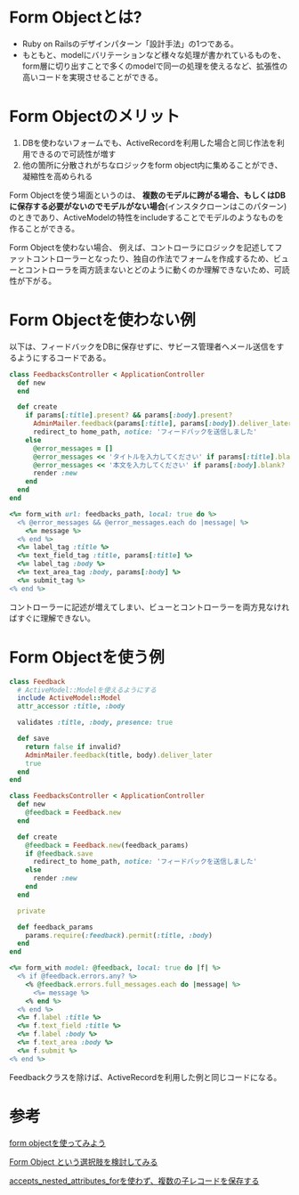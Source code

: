 # Form Objectとは?
- Ruby on Railsのデザインパターン「設計手法」の1つである。  
- もともと、modelにバリテーションなど様々な処理が書かれているものを、form層に切り出すことで多くのmodelで同一の処理を使えるなど、拡張性の高いコードを実現させることができる。

# Form Objectのメリット
1. DBを使わないフォームでも、ActiveRecordを利用した場合と同じ作法を利用できるので可読性が増す
2. 他の箇所に分散されがちなロジックをform object内に集めることができ、凝縮性を高められる

Form Objectを使う場面というのは、
**複数のモデルに跨がる場合、もしくはDBに保存する必要がないのでモデルがない場合**(インスタクローンはこのパターン)のときであり、ActiveModelの特性をincludeすることでモデルのようなものを作ることができる。

Form Objectを使わない場合、
例えば、コントローラにロジックを記述してファットコントローラーとなったり、独自の作法でフォームを作成するため、ビューとコントローラを両方読まないとどのように動くのか理解できないため、可読性が下がる。  

# Form Objectを使わない例

以下は、フィードバックをDBに保存せずに、サビース管理者へメール送信をするようにするコードである。
```ruby
class FeedbacksController < ApplicationController
  def new
  end

  def create
    if params[:title].present? && params[:body].present?
      AdminMailer.feedback(params[:title], params[:body]).deliver_later
      redirect_to home_path, notice: 'フィードバックを送信しました'
    else
      @error_messages = []
      @error_messages << 'タイトルを入力してください' if params[:title].blank?
      @error_messages << '本文を入力してください' if params[:body].blank?
      render :new
    end
  end
end
```

```ruby
<%= form_with url: feedbacks_path, local: true do %>
  <% @error_messages && @error_messages.each do |message| %>
    <%= message %>
  <% end %>
  <%= label_tag :title %>
  <%= text_field_tag :title, params[:title] %>
  <%= label_tag :body %>
  <%= text_area_tag :body, params[:body] %>
  <%= submit_tag %>
<% end %>
```
コントローラーに記述が増えてしまい、ビューとコントローラーを両方見なければすぐに理解できない。

# Form Objectを使う例

```ruby
class Feedback
  # ActiveModel::Modelを使えるようにする
  include ActiveModel::Model
  attr_accessor :title, :body

  validates :title, :body, presence: true

  def save
    return false if invalid?
    AdminMailer.feedback(title, body).deliver_later
    true
  end
end

class FeedbacksController < ApplicationController
  def new
    @feedback = Feedback.new
  end

  def create
    @feedback = Feedback.new(feedback_params)
    if @feedback.save
      redirect_to home_path, notice: 'フィードバックを送信しました'
    else
      render :new
    end
  end

  private

  def feedback_params
    params.require(:feedback).permit(:title, :body)
  end
end
```
```ruby
<%= form_with model: @feedback, local: true do |f| %>
  <% if @feedback.errors.any? %>
    <% @feedback.errors.full_messages.each do |message| %>
      <%= message %>
    <% end %>
  <% end %>
  <%= f.label :title %>
  <%= f.text_field :title %>
  <%= f.label :body %>
  <%= f.text_area :body %>
  <%= f.submit %>
<% end %>
```
Feedbackクラスを除けば、ActiveRecordを利用した例と同じコードになる。

# 参考

[form objectを使ってみよう](https://tech.medpeer.co.jp/entry/2017/05/09/070758)

[Form Object という選択肢を検討してみる](https://www.fundely.co.jp/blog/tech/2020/04/08/180009/)

[accepts_nested_attributes_forを使わず、複数の子レコードを保存する](https://moneyforward.com/engineers_blog/2018/12/15/formobject/)
